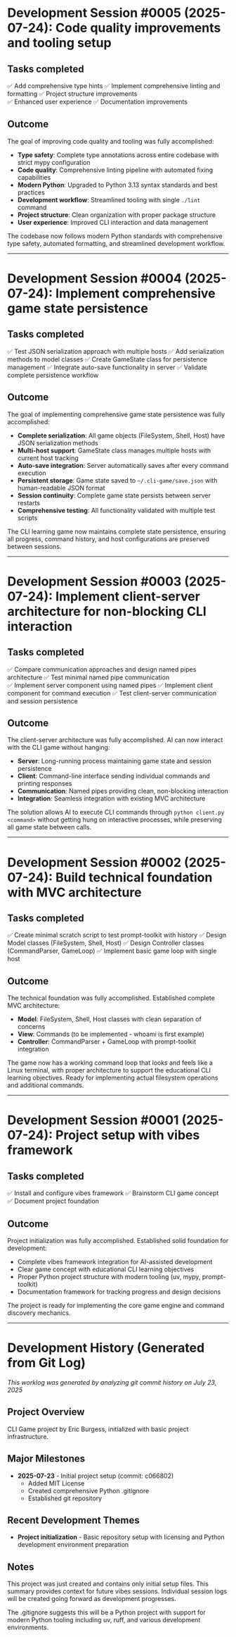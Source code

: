 # Development Session #0005 (2025-07-24): Code quality improvements and tooling setup

## Tasks completed

 ✅ Add comprehensive type hints
 ✅ Implement comprehensive linting and formatting
 ✅ Project structure improvements  
 ✅ Enhanced user experience
 ✅ Documentation improvements

## Outcome

The goal of improving code quality and tooling was fully accomplished:

- **Type safety**: Complete type annotations across entire codebase with strict mypy configuration
- **Code quality**: Comprehensive linting pipeline with automated fixing capabilities
- **Modern Python**: Upgraded to Python 3.13 syntax standards and best practices
- **Development workflow**: Streamlined tooling with single `./lint` command
- **Project structure**: Clean organization with proper package structure
- **User experience**: Improved CLI interaction and data management

The codebase now follows modern Python standards with comprehensive type safety, automated formatting, and streamlined development workflow.

---

# Development Session #0004 (2025-07-24): Implement comprehensive game state persistence

## Tasks completed

 ✅ Test JSON serialization approach with multiple hosts
 ✅ Add serialization methods to model classes
 ✅ Create GameState class for persistence management
 ✅ Integrate auto-save functionality in server
 ✅ Validate complete persistence workflow

## Outcome

The goal of implementing comprehensive game state persistence was fully accomplished:

- **Complete serialization**: All game objects (FileSystem, Shell, Host) have JSON serialization methods
- **Multi-host support**: GameState class manages multiple hosts with current host tracking
- **Auto-save integration**: Server automatically saves after every command execution
- **Persistent storage**: Game state saved to `~/.cli-game/save.json` with human-readable JSON format
- **Session continuity**: Complete game state persists between server restarts
- **Comprehensive testing**: All functionality validated with multiple test scripts

The CLI learning game now maintains complete state persistence, ensuring all progress, command history, and host configurations are preserved between sessions.

---

# Development Session #0003 (2025-07-24): Implement client-server architecture for non-blocking CLI interaction

## Tasks completed

 ✅ Compare communication approaches and design named pipes architecture
 ✅ Test minimal named pipe communication  
 ✅ Implement server component using named pipes
 ✅ Implement client component for command execution
 ✅ Test client-server communication and session persistence

## Outcome

The client-server architecture was fully accomplished. AI can now interact with the CLI game without hanging:

- **Server**: Long-running process maintaining game state and session persistence
- **Client**: Command-line interface sending individual commands and printing responses
- **Communication**: Named pipes providing clean, non-blocking interaction
- **Integration**: Seamless integration with existing MVC architecture

The solution allows AI to execute CLI commands through `python client.py <command>` without getting hung on interactive processes, while preserving all game state between calls.

---

# Development Session #0002 (2025-07-24): Build technical foundation with MVC architecture

## Tasks completed

 ✅ Create minimal scratch script to test prompt-toolkit with history
 ✅ Design Model classes (FileSystem, Shell, Host)
 ✅ Design Controller classes (CommandParser, GameLoop)
 ✅ Implement basic game loop with single host

## Outcome

The technical foundation was fully accomplished. Established complete MVC architecture:

- **Model**: FileSystem, Shell, Host classes with clean separation of concerns
- **View**: Commands (to be implemented - whoami is first example)
- **Controller**: CommandParser + GameLoop with prompt-toolkit integration

The game now has a working command loop that looks and feels like a Linux terminal, with proper architecture to support the educational CLI learning objectives. Ready for implementing actual filesystem operations and additional commands.

---

# Development Session #0001 (2025-07-24): Project setup with vibes framework

## Tasks completed

 ✅ Install and configure vibes framework
 ✅ Brainstorm CLI game concept  
 ✅ Document project foundation

## Outcome

Project initialization was fully accomplished. Established solid foundation for development:

- Complete vibes framework integration for AI-assisted development
- Clear game concept with educational CLI learning objectives  
- Proper Python project structure with modern tooling (uv, mypy, prompt-toolkit)
- Documentation framework for tracking progress and design decisions

The project is ready for implementing the core game engine and command discovery mechanics.

---

# Development History (Generated from Git Log)

*This worklog was generated by analyzing git commit history on July 23, 2025*

## Project Overview

CLI Game project by Eric Burgess, initialized with basic project infrastructure.

## Major Milestones

- **2025-07-23** - Initial project setup (commit: c066802)
  - Added MIT License
  - Created comprehensive Python .gitignore
  - Established git repository

## Recent Development Themes

- **Project initialization** - Basic repository setup with licensing and Python development environment preparation

## Notes

This project was just created and contains only initial setup files. This summary provides context for future vibes sessions. Individual session logs will be created going forward as development progresses.

The .gitignore suggests this will be a Python project with support for modern Python tooling including uv, ruff, and various development environments.